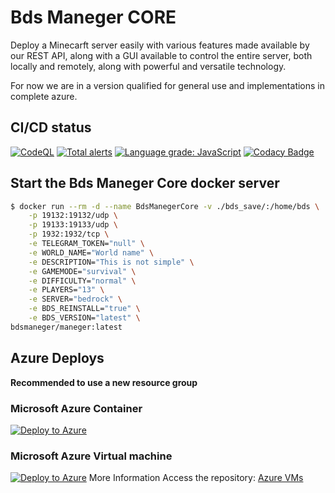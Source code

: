 # Bds Maneger CORE

Deploy a Minecarft server easily with various features made available by our REST API, along with a GUI available to control the entire server, both locally and remotely, along with powerful and versatile technology.

For now we are in a version qualified for general use and implementations in complete azure.

## CI/CD status

[![CodeQL](https://github.com/Bds-Maneger/bds_maneger_api/workflows/CodeQL/badge.svg)](https://github.com/The-Bds-Maneger/core/actions/workflows/codeql-analysis.yml) [![Total alerts](https://img.shields.io/lgtm/alerts/g/Bds-Maneger/bds_maneger_api.svg?logo=lgtm&logoWidth=18)](https://lgtm.com/projects/g/Bds-Maneger/bds_maneger_api/alerts/) [![Language grade: JavaScript](https://img.shields.io/lgtm/grade/javascript/g/Bds-Maneger/bds_maneger_api.svg?logo=lgtm&logoWidth=18)](https://lgtm.com/projects/g/Bds-Maneger/bds_maneger_api/context:javascript) [![Codacy Badge](https://app.codacy.com/project/badge/Grade/4d19af8fe5b146608a8f4a5e2092f66d)](https://www.codacy.com/gh/Bds-Maneger/bds_maneger_api/dashboard?utm_source=github.com&amp;utm_medium=referral&amp;utm_content=Bds-Maneger/bds_maneger_api&amp;utm_campaign=Badge_Grade)

## Start the Bds Maneger Core docker server

```bash
$ docker run --rm -d --name BdsManegerCore -v ./bds_save/:/home/bds \
    -p 19132:19132/udp \
    -p 19133:19133/udp \
    -p 1932:1932/tcp \
    -e TELEGRAM_TOKEN="null" \
    -e WORLD_NAME="World name" \
    -e DESCRIPTION="This is not simple" \
    -e GAMEMODE="survival" \
    -e DIFFICULTY="normal" \
    -e PLAYERS="13" \
    -e SERVER="bedrock" \
    -e BDS_REINSTALL="true" \
    -e BDS_VERSION="latest" \
bdsmaneger/maneger:latest
```

## Azure Deploys

**Recommended to use a new resource group**

### Microsoft Azure Container

[![Deploy to Azure](https://aka.ms/deploytoazurebutton)](https://portal.azure.com/#create/Microsoft.Template/uri/https%3A%2F%2Fraw.githubusercontent.com%2FBds-Maneger%2FThe-Bds-Maneger-Docker%2Fmain%2Fazure%2FBdsMangerCore_docker.json)

### Microsoft Azure Virtual machine

[![Deploy to Azure](https://aka.ms/deploytoazurebutton)](https://portal.azure.com/#create/Microsoft.Template/uri/https%3A%2F%2Fraw.githubusercontent.com%2FThe-Bds-Maneger%2FAzure_VMs%2Fmain%2Fdeploy.json) More Information Access the repository: [Azure VMs](https://github.com/The-Bds-Maneger/Azure_VMs)
